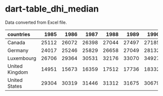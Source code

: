 # dart-table_dhi_median

Data converted from Excel file.

| countries      |   1985 |   1986 |   1987 |   1988 |   1989 |   1990 |   1991 |   1992 |   1993 |   1994 |   1995 |   1996 |   1997 |   1998 |   1999 |   2000 |   2001 |   2002 |   2003 |   2004 |   2005 |   2006 |   2007 |   2008 |   2009 |   2010 |   2011 |   2012 |   2013 |   2014 |   2015 |   2016 |   2017 |   2018 |   2019 |   2020 |   2021 |
|:---------------|-------:|-------:|-------:|-------:|-------:|-------:|-------:|-------:|-------:|-------:|-------:|-------:|-------:|-------:|-------:|-------:|-------:|-------:|-------:|-------:|-------:|-------:|-------:|-------:|-------:|-------:|-------:|-------:|-------:|-------:|-------:|-------:|-------:|-------:|-------:|-------:|-------:|
| Canada         |  25112 |  26072 |  26398 |  27044 |  27497 |  27185 |  25955 |  26260 |  25658 |  26079 |  25922 |  24546 |  24734 |  25571 |  26123 |  26564 |  27599 |  27891 |  27884 |  28246 |  29160 |  29464 |  30645 |  31165 |  31214 |  31662 |  32070 |  32564 |  32921 |  33124 |  33732 |  33486 |  34379 |  34754 |  35179 |  37114 |  36664 |
| Germany        |  24017 |  25246 |  25829 |  26658 |  27049 |  28132 |  26079 |  26531 |  26386 |  25922 |  25854 |  26162 |  25665 |  26430 |  26927 |  27537 |  26943 |  27640 |  27434 |  27445 |  26954 |  27102 |  27313 |  27244 |  27655 |  27823 |  27470 |  27332 |  27436 |  27755 |  28580 |  29099 |  29580 |  30584 |  31195 |  32608 |  32316 |
| Luxembourg     |  26706 |  29364 |  30531 |  32176 |  33070 |  34927 |  34983 |  36880 |  36888 |  35400 |  36165 |  35996 |  36666 |  36323 |  37808 |  37943 |  38637 |  40296 |  41687 |  42346 |  42317 |  42328 |  42709 |  42434 |  43225 |  42337 |  41774 |  40898 |  41098 |  41826 |  42248 |  44723 |  42146 |  43689 |  42987 |  46915 |  48735 |
| United Kingdom |  14951 |  15673 |  16359 |  17512 |  17736 |  18332 |  18524 |  18031 |  17770 |  18417 |  18439 |  19291 |  19905 |  20643 |  21124 |  22152 |  23118 |  23443 |  23841 |  24443 |  24762 |  25134 |  25668 |  25598 |  25274 |  25189 |  24640 |  24735 |  24919 |  25540 |  25865 |  26256 |  26525 |  26554 |  27572 |  26944 |  27744 |
| United States  |  29304 |  30319 |  31446 |  31312 |  31675 |  30679 |  30397 |  30274 |  29857 |  30252 |  30856 |  31182 |  31821 |  33145 |  33947 |  34123 |  33854 |  34001 |  34241 |  33875 |  33983 |  34152 |  34459 |  33498 |  33807 |  33400 |  32994 |  33221 |  33130 |  32723 |  33909 |  36180 |  36468 |  37929 |  40157 |  41971 |  42207 |
